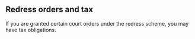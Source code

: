 ##  Redress orders and tax

If you are granted certain court orders under the redress scheme, you may have
tax obligations.
